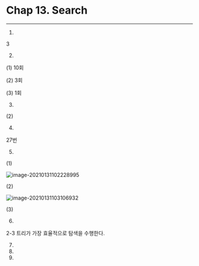 # Chap 13. Search

---------

01.

3



02.

(1) 10회

(2) 3회

(3) 1회



03.

(2)



04.

27번

05.

(1)

![image-20210131102228995](C:./kjh_img/image-20210131102228995.png)

(2)

![image-20210131103106932](C:./kjh_img/image-20210131103106932.png)

(3)





06.

2-3 트리가 가장 효율적으로 탐색을 수행한다.



07.



08.



09.

